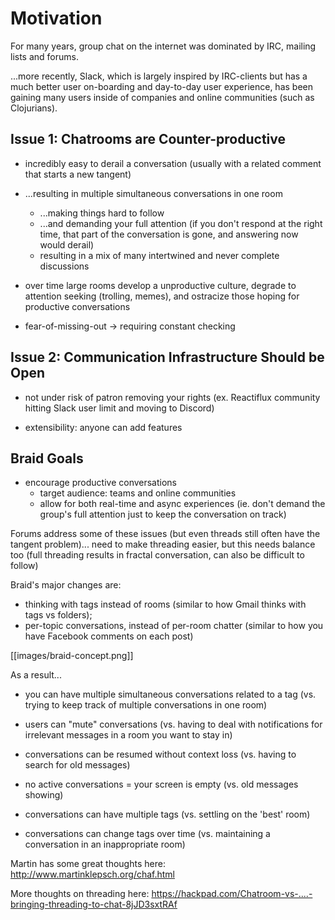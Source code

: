 # Motivation

For many years, group chat on the internet was dominated by IRC, mailing lists and forums.

...more recently, Slack, which is largely inspired by IRC-clients but has a much better user on-boarding and day-to-day user experience, has been gaining many users inside of companies and online communities (such as Clojurians).


## Issue 1: Chatrooms are Counter-productive

 - incredibly easy to derail a conversation (usually with a related comment that starts a new tangent)
 - ...resulting in multiple simultaneous conversations in one room
   - ...making things hard to follow
   - ...and demanding your full attention (if you don't respond at the right time, that part of the conversation is gone, and answering now would derail)
   - resulting in a mix of many intertwined and never complete discussions

 - over time large rooms develop a unproductive culture, degrade to attention seeking (trolling, memes), and ostracize those hoping for productive conversations

 - fear-of-missing-out -> requiring constant checking


## Issue 2: Communication Infrastructure Should be Open

- not under risk of patron removing your rights
    (ex. Reactiflux community hitting Slack user limit and moving to Discord)

- extensibility: anyone can add features



## Braid Goals

 - encourage productive conversations
   - target audience: teams and online communities
   - allow for both real-time and async experiences
       (ie. don't demand the group's full attention just to keep the conversation on track)

Forums address some of these issues (but even threads still often have the tangent problem)... need to make threading easier, but this needs balance too (full threading results in fractal conversation, can also be difficult to follow)

Braid's major changes are:
 - thinking with tags instead of rooms (similar to how Gmail thinks with tags vs folders);
 - per-topic conversations, instead of per-room chatter (similar to how you have Facebook comments on each post)

 [[images/braid-concept.png]]

As a result...

  - you can have multiple simultaneous conversations related to a tag (vs. trying to keep track of multiple conversations in one room)

  - users can "mute" conversations (vs. having to deal with notifications for irrelevant messages in a room you want to stay in)

  - conversations can be resumed without context loss (vs. having to search for old messages)

  - no active conversations = your screen is empty (vs. old messages showing)

  - conversations can have multiple tags (vs. settling on the 'best' room)

  - conversations can change tags over time (vs. maintaining a conversation in an inappropriate room)


Martin has some great thoughts here: http://www.martinklepsch.org/chaf.html

More thoughts on threading here: https://hackpad.com/Chatroom-vs-....-bringing-threading-to-chat-8jJD3sxtRAf
